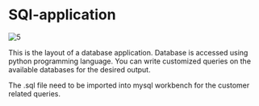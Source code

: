 # SQl-application
![5](https://user-images.githubusercontent.com/65075546/111280228-9a15c600-8661-11eb-93ab-cb91fae9cf83.PNG)

This is the layout of a database application. Database is accessed using python programming language. You can write customized queries on the available databases for the desired output.

The .sql file need to be imported into mysql workbench for the customer related queries.

